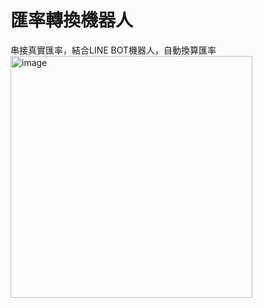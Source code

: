 # 匯率轉換機器人
串接真實匯率，結合LINE BOT機器人，自動換算匯率
<img width="387" alt="image" src="https://github.com/ZHANYIRU/node-express/assets/108893735/cff1e93e-2942-4300-9075-d7cfd246267f">
